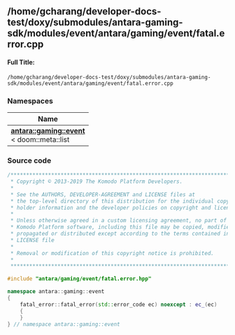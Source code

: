 

## /home/gcharang/developer-docs-test/doxy/submodules/antara-gaming-sdk/modules/event/antara/gaming/event/fatal.error.cpp

#### Full Title:
```
/home/gcharang/developer-docs-test/doxy/submodules/antara-gaming-sdk/modules/event/antara/gaming/event/fatal.error.cpp
```







### Namespaces

| Name           |
| -------------- |
| **[antara::gaming::event](Namespaces/namespaceantara_1_1gaming_1_1event.md)** <br>< doom::meta::list  |
















### Source code

```cpp
/******************************************************************************
 * Copyright © 2013-2019 The Komodo Platform Developers.                      *
 *                                                                            *
 * See the AUTHORS, DEVELOPER-AGREEMENT and LICENSE files at                  *
 * the top-level directory of this distribution for the individual copyright  *
 * holder information and the developer policies on copyright and licensing.  *
 *                                                                            *
 * Unless otherwise agreed in a custom licensing agreement, no part of the    *
 * Komodo Platform software, including this file may be copied, modified,     *
 * propagated or distributed except according to the terms contained in the   *
 * LICENSE file                                                               *
 *                                                                            *
 * Removal or modification of this copyright notice is prohibited.            *
 *                                                                            *
 ******************************************************************************/

#include "antara/gaming/event/fatal.error.hpp"

namespace antara::gaming::event
{
    fatal_error::fatal_error(std::error_code ec) noexcept : ec_(ec)
    {
    }
} // namespace antara::gaming::event
```





